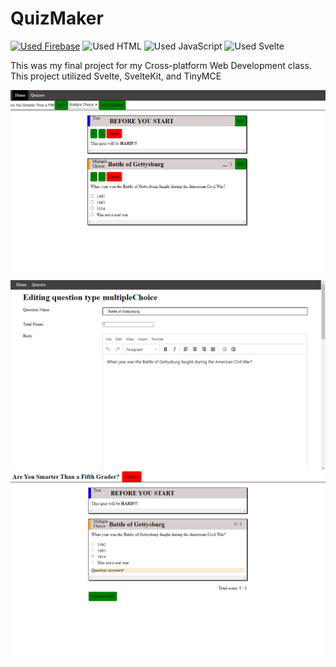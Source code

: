 # QuizMaker

[![Used Firebase](https://img.shields.io/badge/firebase-ffca28?style=for-the-badge&logo=firebase&logoColor=black)](https://quiz-maker-8bbc3.web.app/)
![Used HTML](https://img.shields.io/badge/HTML5-E34F26?style=for-the-badge&logo=html5&logoColor=white)
![Used JavaScript](https://img.shields.io/badge/JavaScript-323330?style=for-the-badge&logo=javascript&logoColor=F7DF1E)
![Used Svelte](https://img.shields.io/badge/Svelte-4A4A55?style=for-the-badge&logo=svelte&logoColor=FF3E0)

This was my final project for my Cross-platform Web Development class. This project utilized Svelte, SvelteKit, and TinyMCE

![Edit Quiz Image](https://github.com/brianb12321/QuizMaker/raw/master/images/EditQuiz.PNG)
![Edit Question Image](https://github.com/brianb12321/QuizMaker/raw/master/images/EditQuestion.PNG)
![Graded Quiz Image](https://github.com/brianb12321/QuizMaker/raw/master/images/GradedQuiz.PNG)
